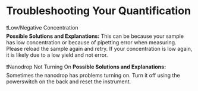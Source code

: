 # Troubleshooting Your Quantification

❗Low/Negative Concentration  
**Possible Solutions and Explanations:** This can be because your sample has low concentration or because of pipetting error when measuring. Please reload the sample again and retry. If your concentration is low again, it is likely due to a low yield and not error. 

❗Nanodrop Not Turning On
**Possible Solutions and Explanations:** Sometimes the nanodrop has problems turning on. Turn it off using the powerswitch on the back and reset the instrument. 

